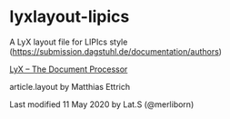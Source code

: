 # lyxlayout-lipics

A LyX layout file for LIPIcs style (<https://submission.dagstuhl.de/documentation/authors>)

[LyX – The Document Processor](https://www.lyx.org/)

article.layout by Matthias Ettrich

Last modified 11 May 2020 by Lat.S (@merliborn)
